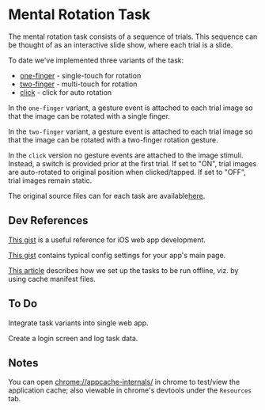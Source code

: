 # Mental Rotation Task

The mental rotation task consists of a sequence of trials.  This sequence can be
thought of as an interactive slide show, where each trial is a slide.

To date we've implemented three variants of the task:

* [one-finger](http://joyrexus.github.io/silc/tasks/rotation/one-finger) - single-touch for rotation
* [two-finger](http://joyrexus.github.io/silc/tasks/rotation/two-finger) - multi-touch for rotation
* [click](http://joyrexus.github.io/silc/tasks/rotation/click) - click for auto rotation

In the `one-finger` variant, a gesture event is attached to each trial image so that the image can be rotated with a single finger.

In the `two-finger` variant, a gesture event is attached to each trial image so that the image can be rotated with a two-finger rotation gesture.

In the `click` version no gesture events are attached to the image stimuli.  Instead, a switch is provided prior at the first trial.  If set to "ON", trial images are auto-rotated to original position when clicked/tapped.  If set to "OFF", trial images remain static.

The original source files can for each task are available[here](https://github.com/joyrexus/silc/tree/master/tasks/rotation).


## Dev References

[This gist](https://gist.github.com/joyrexus/5340416) is a useful reference for iOS web app development.

[This gist](https://gist.github.com/joyrexus/5340515) contains typical config settings for your app's main page.

[This article](http://www.html5rocks.com/en/tutorials/appcache/beginner/)
describes how we set up the tasks to be run offline, viz. by using cache
manifest files.


## To Do

Integrate task variants into single web app.

Create a login screen and log task data.


## Notes

You can open [chrome://appcache-internals/](chrome://appcache-internals/) in
chrome to test/view the application cache; also viewable in chrome's devtools
under the `Resources` tab.
